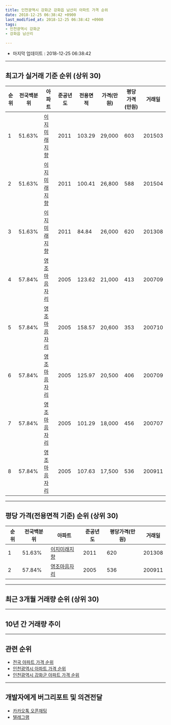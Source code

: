 ```yaml
---
title: 인천광역시 강화군 강화읍 남산리 아파트 가격 순위
date: 2018-12-25 06:38:42 +0900
last_modified_at: 2018-12-25 06:38:42 +0900
tags:
- 인천광역시 강화군
- 강화읍 남산리

---
```


* 마지막 업데이트 : 2018-12-25 06:38:42

---

## 최고가 실거래 기준 순위 (상위 30)


|순위|전국백분위|아파트|준공년도|전용면적|가격(만원)|평당가격(만원)|거래일|
|---|---|---|---|---|---|---|---|
|1|51.63%|[이지미래지향](https://search.naver.com/search.naver?query=%EC%9D%B8%EC%B2%9C%EA%B4%91%EC%97%AD%EC%8B%9C+%EA%B0%95%ED%99%94%EA%B5%B0+%EA%B0%95%ED%99%94%EC%9D%8D+%EB%82%A8%EC%82%B0%EB%A6%AC+%EC%9D%B4%EC%A7%80%EB%AF%B8%EB%9E%98%EC%A7%80%ED%96%A5)|2011|103.29|29,000|603|201503|
|2|51.63%|[이지미래지향](https://search.naver.com/search.naver?query=%EC%9D%B8%EC%B2%9C%EA%B4%91%EC%97%AD%EC%8B%9C+%EA%B0%95%ED%99%94%EA%B5%B0+%EA%B0%95%ED%99%94%EC%9D%8D+%EB%82%A8%EC%82%B0%EB%A6%AC+%EC%9D%B4%EC%A7%80%EB%AF%B8%EB%9E%98%EC%A7%80%ED%96%A5)|2011|100.41|26,800|588|201504|
|3|51.63%|[이지미래지향](https://search.naver.com/search.naver?query=%EC%9D%B8%EC%B2%9C%EA%B4%91%EC%97%AD%EC%8B%9C+%EA%B0%95%ED%99%94%EA%B5%B0+%EA%B0%95%ED%99%94%EC%9D%8D+%EB%82%A8%EC%82%B0%EB%A6%AC+%EC%9D%B4%EC%A7%80%EB%AF%B8%EB%9E%98%EC%A7%80%ED%96%A5)|2011|84.84|26,000|620|201308|
|4|57.84%|[영조마음자리](https://search.naver.com/search.naver?query=%EC%9D%B8%EC%B2%9C%EA%B4%91%EC%97%AD%EC%8B%9C+%EA%B0%95%ED%99%94%EA%B5%B0+%EA%B0%95%ED%99%94%EC%9D%8D+%EB%82%A8%EC%82%B0%EB%A6%AC+%EC%98%81%EC%A1%B0%EB%A7%88%EC%9D%8C%EC%9E%90%EB%A6%AC)|2005|123.62|21,000|413|200709|
|5|57.84%|[영조마음자리](https://search.naver.com/search.naver?query=%EC%9D%B8%EC%B2%9C%EA%B4%91%EC%97%AD%EC%8B%9C+%EA%B0%95%ED%99%94%EA%B5%B0+%EA%B0%95%ED%99%94%EC%9D%8D+%EB%82%A8%EC%82%B0%EB%A6%AC+%EC%98%81%EC%A1%B0%EB%A7%88%EC%9D%8C%EC%9E%90%EB%A6%AC)|2005|158.57|20,600|353|200710|
|6|57.84%|[영조마음자리](https://search.naver.com/search.naver?query=%EC%9D%B8%EC%B2%9C%EA%B4%91%EC%97%AD%EC%8B%9C+%EA%B0%95%ED%99%94%EA%B5%B0+%EA%B0%95%ED%99%94%EC%9D%8D+%EB%82%A8%EC%82%B0%EB%A6%AC+%EC%98%81%EC%A1%B0%EB%A7%88%EC%9D%8C%EC%9E%90%EB%A6%AC)|2005|125.97|20,500|406|200709|
|7|57.84%|[영조마음자리](https://search.naver.com/search.naver?query=%EC%9D%B8%EC%B2%9C%EA%B4%91%EC%97%AD%EC%8B%9C+%EA%B0%95%ED%99%94%EA%B5%B0+%EA%B0%95%ED%99%94%EC%9D%8D+%EB%82%A8%EC%82%B0%EB%A6%AC+%EC%98%81%EC%A1%B0%EB%A7%88%EC%9D%8C%EC%9E%90%EB%A6%AC)|2005|101.29|18,000|456|200707|
|8|57.84%|[영조마음자리](https://search.naver.com/search.naver?query=%EC%9D%B8%EC%B2%9C%EA%B4%91%EC%97%AD%EC%8B%9C+%EA%B0%95%ED%99%94%EA%B5%B0+%EA%B0%95%ED%99%94%EC%9D%8D+%EB%82%A8%EC%82%B0%EB%A6%AC+%EC%98%81%EC%A1%B0%EB%A7%88%EC%9D%8C%EC%9E%90%EB%A6%AC)|2005|107.63|17,500|536|200911|


---

## 평당 가격(전용면적 기준) 순위 (상위 30)


|순위|전국백분위|아파트|준공년도|평당가격(만원)|거래일|
|---|---|---|---|---|---|
|1|51.63%|[이지미래지향](https://search.naver.com/search.naver?query=%EC%9D%B8%EC%B2%9C%EA%B4%91%EC%97%AD%EC%8B%9C+%EA%B0%95%ED%99%94%EA%B5%B0+%EA%B0%95%ED%99%94%EC%9D%8D+%EB%82%A8%EC%82%B0%EB%A6%AC+%EC%9D%B4%EC%A7%80%EB%AF%B8%EB%9E%98%EC%A7%80%ED%96%A5)|2011|620|201308|
|2|57.84%|[영조마음자리](https://search.naver.com/search.naver?query=%EC%9D%B8%EC%B2%9C%EA%B4%91%EC%97%AD%EC%8B%9C+%EA%B0%95%ED%99%94%EA%B5%B0+%EA%B0%95%ED%99%94%EC%9D%8D+%EB%82%A8%EC%82%B0%EB%A6%AC+%EC%98%81%EC%A1%B0%EB%A7%88%EC%9D%8C%EC%9E%90%EB%A6%AC)|2005|536|200911|


---

## 최근 3개월 거래량 순위 (상위 30)


<div style="width:100%;">
    <canvas id="deal_count_ranking" height="250"></canvas>
</div>


<script>
new Chart(document.getElementById("deal_count_ranking"), {
    type: 'horizontalBar',
    data: {
        labels: ['이지미래지향'],
        datasets: [{
            label: '실거래 수',
            data: [3],
            borderColor: "rgba(255, 0, 128, 1)",
            backgroundColor: "rgba(255, 0, 128, 0.5)",
            fill: false,
        }]
    },
    options: {
        responsive: true,
        title: {
            display: true,
            text: '최근 3개월 거래량 순위'
        },
        tooltips: {
            mode: 'index',
            intersect: false,
            callbacks: {
                title: function(tooltipItems, data) {
                    return "실거래 수:";
                },
                label: function(tooltipItem, data) {
                    return data.labels[tooltipItem.index] + ": " + tooltipItem.xLabel;
                }
            }
        },
        hover: {
            mode: 'nearest',
            intersect: true
        },
        scales: {
            xAxes: [{
                display: true,
                scaleLabel: {
                    display: true,
                    labelString: '실거래 수'
                },
                ticks: {
                    suggestedMin: 0,
                }
            }],
            yAxes: [{
                display: true,
                ticks: {
                    autoSkip: false,
                    callback: function(value, index, values) {
                        if (value.length > 15)
                            return value.substr(0, 13) + "...";
                        else
                            return value;
                    }
                },
                scaleLabel: {
                    display: false,
                }
            }]
        }
    }
});

</script>


---

## 10년 간 거래량 추이


<div style="width:100%;">
    <canvas id="deal_progress" height="250"></canvas>
</div>

<script>
new Chart(document.getElementById("deal_progress"), {
    type: 'line',
    data: {
        labels: ['200812','200901','200902','200903','200904','200905','200906','200907','200908','200909','200910','200911','200912','201001','201002','201003','201004','201005','201006','201007','201008','201009','201010','201011','201012','201101','201102','201103','201104','201105','201106','201107','201108','201109','201110','201111','201112','201201','201202','201203','201204','201205','201206','201207','201208','201209','201210','201211','201212','201301','201302','201303','201304','201305','201306','201307','201308','201309','201310','201311','201312','201401','201402','201403','201404','201405','201406','201407','201408','201409','201410','201411','201412','201501','201502','201503','201504','201505','201506','201507','201508','201509','201510','201511','201512','201601','201602','201603','201604','201605','201606','201607','201608','201609','201610','201611','201612','201701','201702','201703','201704','201705','201706','201707','201708','201709','201710','201711','201712','201801','201802','201803','201804','201805','201806','201807','201808','201809','201810','201811','201812'],
        datasets: [{
            label: '실거래 수',
            pointRadius: 1,
            data: [0, 0, 0, 1, 0, 0, 0, 0, 0, 1, 0, 2, 0, 0, 0, 1, 0, 0, 0, 1, 0, 1, 0, 0, 0, 0, 0, 0, 0, 0, 0, 0, 0, 0, 0, 0, 1, 0, 1, 1, 2, 2, 0, 0, 0, 0, 0, 4, 0, 0, 0, 2, 3, 5, 2, 1, 7, 2, 2, 2, 1, 4, 3, 3, 0, 0, 1, 2, 2, 4, 0, 0, 1, 1, 1, 2, 5, 2, 1, 1, 1, 0, 0, 0, 1, 0, 0, 0, 3, 1, 0, 1, 0, 2, 1, 1, 0, 0, 0, 0, 1, 0, 0, 2, 0, 1, 1, 0, 0, 0, 1, 1, 1, 3, 0, 0, 1, 1, 2, 1, 0],
            borderColor: "rgba(255, 201, 14, 1)",
            backgroundColor: "rgba(255, 201, 14, 0.5)",
            fill: true,
        }]
    },
    options: {
        responsive: true,
        title: {
            display: true,
            text: '10년간 거래량 추이'
        },
        tooltips: {
            mode: 'index',
            intersect: false,
        },
        hover: {
            mode: 'nearest',
            intersect: true
        },
        scales: {
            xAxes: [{
                display: true,
                scaleLabel: {
                    display: true,
                    labelString: '년/월'
                }
            }],
            yAxes: [{
                display: true,
                ticks: {
                    suggestedMin: 0,
                },
                scaleLabel: {
                    display: true,
                    labelString: '실거래 수'
                }
            }]
        }
    }
});

</script>


---

## 관련 순위

- [전국 아파트 가격 순위](https://inasie.github.io/apt-ranking/전국)
- [인천광역시 아파트 가격 순위](https://inasie.github.io/apt-ranking/인천광역시)
- [인천광역시 강화군 아파트 가격 순위](https://inasie.github.io/apt-ranking/인천광역시-강화군)


---

## 개발자에게 버그리포트 및 의견전달

- [카카오톡 오픈채팅](https://open.kakao.com/o/gLJUAP4)
- [텔레그램](https://t.me/inasie)

